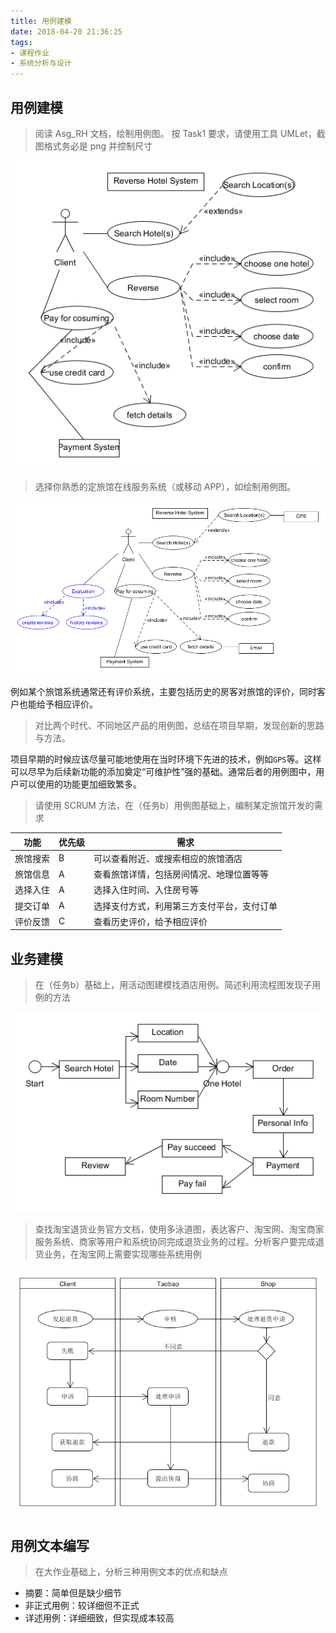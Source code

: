 ```yaml
---
title: 用例建模
date: 2018-04-20 21:36:25
tags:
- 课程作业
- 系统分析与设计
---
```


## 用例建模

> 阅读 Asg_RH 文档，绘制用例图。 按 Task1 要求，请使用工具 UMLet，截图格式务必是 png 并控制尺寸

![hotel](./images/uml-builder/hotel.png)

> 选择你熟悉的定旅馆在线服务系统（或移动 APP），如绘制用例图。

![hotel](./images/uml-builder/hotel_v1.png)

例如某个旅馆系统通常还有评价系统，主要包括历史的房客对旅馆的评价，同时客户也能给予相应评价。

> 对比两个时代、不同地区产品的用例图，总结在项目早期，发现创新的思路与方法。

项目早期的时候应该尽量可能地使用在当时环境下先进的技术，例如`GPS`等。这样可以尽早为后续新功能的添加奠定“可维护性”强的基础。通常后者的用例图中，用户可以使用的功能更加细致繁多。

> 请使用 SCRUM 方法，在（任务b）用例图基础上，编制某定旅馆开发的需求

| 功能 | 优先级 | 需求 |
| - | - | - |
| 旅馆搜索 | B | 可以查看附近、或搜索相应的旅馆酒店 |
| 旅馆信息 | A | 查看旅馆详情，包括房间情况、地理位置等等 |
| 选择入住 | A | 选择入住时间、入住房号等 |
| 提交订单 | A | 选择支付方式，利用第三方支付平台，支付订单 |
| 评价反馈 | C | 查看历史评价，给予相应评价 |

## 业务建模

> 在（任务b）基础上，用活动图建模找酒店用例。简述利用流程图发现子用例的方法

![hotel](./images/uml-builder/flow-one.png)

> 查找淘宝退货业务官方文档，使用多泳道图，表达客户、淘宝网、淘宝商家服务系统、商家等用户和系统协同完成退货业务的过程。分析客户要完成退货业务，在淘宝网上需要实现哪些系统用例

![taobao](./images/uml-builder/taobao.png)

## 用例文本编写

> 在大作业基础上，分析三种用例文本的优点和缺点

- 摘要：简单但是缺少细节
- 非正式用例：较详细但不正式
- 详述用例：详细细致，但实现成本较高